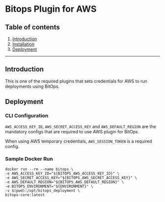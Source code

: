 # Bitops Plugin for AWS

## Table of contents

1. [Introduction](#Introduction)
2. [Installation](https://github.com/bitops-plugins/aws/blob/main/INSTALL.md)
3. [Deployment](#Deployment)

---

## Introduction
This is one of the required plugins that sets credentials for AWS to run deployments using BitOps.


## Deployment


### CLI Configuration

```AWS_ACCESS_KEY_ID```, ```AWS_SECRET_ACCESS_KEY``` and ```AWS_DEFAULT_REGION``` are the mandatory configs that are required to use AWS plugin for BitOps.

When using AWS temporary credentials, ```AWS_SESSION_TOKEN``` is a required config.

### Sample Docker Run

```
docker run --rm --name bitops \
-e AWS_ACCESS_KEY_ID="${BITOPS_AWS_ACCESS_KEY_ID}" \
-e AWS_SECRET_ACCESS_KEY="${BITOPS_AWS_SECRET_ACCESS_KEY}" \
-e AWS_DEFAULT_REGION="${BITOPS_AWS_DEFAULT_REGION}" \
-e BITOPS_ENVIRONMENT="${ENVIRONMENT}" \
-v $(pwd):/opt/bitops_deployment \
bitops-core:latest

```